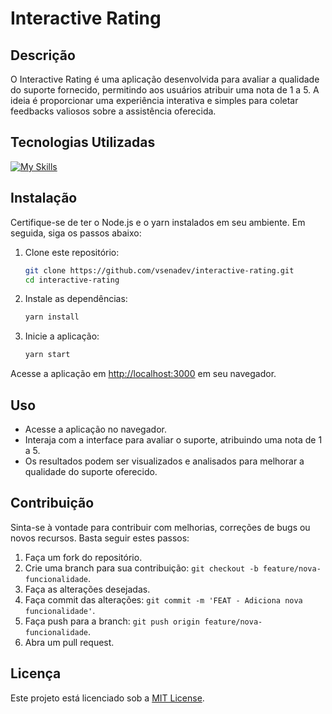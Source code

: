 # Interactive Rating

## Descrição
O Interactive Rating é uma aplicação desenvolvida para avaliar a qualidade do suporte fornecido, permitindo aos usuários atribuir uma nota de 1 a 5. A ideia é proporcionar uma experiência interativa e simples para coletar feedbacks valiosos sobre a assistência oferecida.

## Tecnologias Utilizadas
[![My Skills](https://skillicons.dev/icons?i=react,ts,sass)](https://skillicons.dev)

## Instalação
Certifique-se de ter o Node.js e o yarn instalados em seu ambiente. Em seguida, siga os passos abaixo:

1. Clone este repositório:
   ```bash
   git clone https://github.com/vsenadev/interactive-rating.git
   cd interactive-rating
   ```

2. Instale as dependências:
   ```bash
   yarn install
   ```

3. Inicie a aplicação:
   ```bash
   yarn start
   ```

Acesse a aplicação em [http://localhost:3000](http://localhost:3000) em seu navegador.

## Uso
- Acesse a aplicação no navegador.
- Interaja com a interface para avaliar o suporte, atribuindo uma nota de 1 a 5.
- Os resultados podem ser visualizados e analisados para melhorar a qualidade do suporte oferecido.

## Contribuição
Sinta-se à vontade para contribuir com melhorias, correções de bugs ou novos recursos. Basta seguir estes passos:

1. Faça um fork do repositório.
2. Crie uma branch para sua contribuição: `git checkout -b feature/nova-funcionalidade`.
3. Faça as alterações desejadas.
4. Faça commit das alterações: `git commit -m 'FEAT - Adiciona nova funcionalidade'`.
5. Faça push para a branch: `git push origin feature/nova-funcionalidade`.
6. Abra um pull request.

## Licença
Este projeto está licenciado sob a [MIT License](LICENSE).
